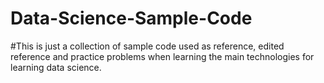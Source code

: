 # Data-Science-Sample-Code

#This is just a collection of sample code used as reference, edited reference and practice problems when learning the main technologies
for learning data science.
